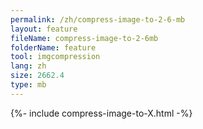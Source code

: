 ```yaml
---
permalink: /zh/compress-image-to-2-6-mb
layout: feature
fileName: compress-image-to-2-6mb
folderName: feature
tool: imgcompression
lang: zh
size: 2662.4
type: mb
---
```


{%- include compress-image-to-X.html -%}
